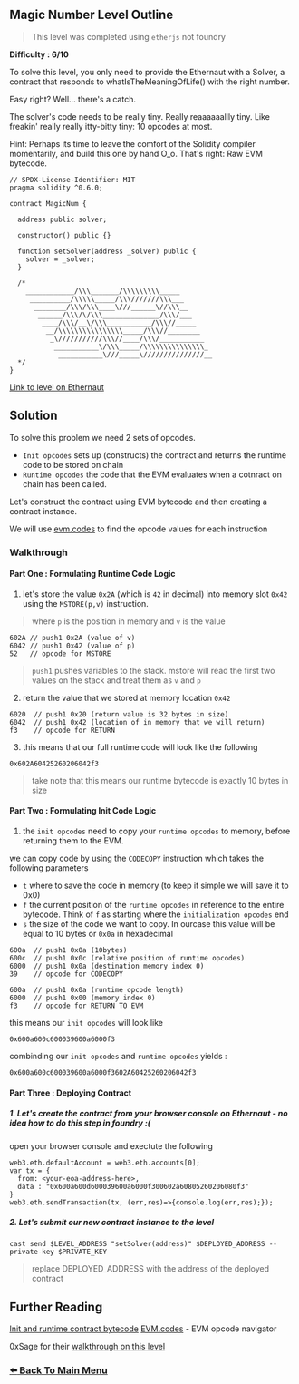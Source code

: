 ## Magic Number Level Outline

> This level was completed using `etherjs` not foundry

**Difficulty : 6/10**

To solve this level, you only need to provide the Ethernaut with a Solver, a contract that responds to whatIsTheMeaningOfLife() with the right number.

Easy right? Well... there's a catch.

The solver's code needs to be really tiny. Really reaaaaaallly tiny. Like freakin' really really itty-bitty tiny: 10 opcodes at most.

Hint: Perhaps its time to leave the comfort of the Solidity compiler momentarily, and build this one by hand O_o. That's right: Raw EVM bytecode.

```solidity  
// SPDX-License-Identifier: MIT
pragma solidity ^0.6.0;

contract MagicNum {

  address public solver;

  constructor() public {}

  function setSolver(address _solver) public {
    solver = _solver;
  }

  /*
    ____________/\\\_______/\\\\\\\\\_____        
     __________/\\\\\_____/\\\///////\\\___       
      ________/\\\/\\\____\///______\//\\\__      
       ______/\\\/\/\\\______________/\\\/___     
        ____/\\\/__\/\\\___________/\\\//_____    
         __/\\\\\\\\\\\\\\\\_____/\\\//________   
          _\///////////\\\//____/\\\/___________  
           ___________\/\\\_____/\\\\\\\\\\\\\\\_ 
            ___________\///_____\///////////////__
  */
}
```

[Link to level on Ethernaut](https://ethernaut.openzeppelin.com/level/0x200d3d9Ac7bFd556057224e7aEB4161fED5608D0)

## Solution

To solve this problem we need 2 sets of opcodes.

- `Init opcodes` sets up (constructs) the contract and returns the runtime code to be stored on chain
- `Runtime opcodes` the code that the EVM evaluates when a cotnract on chain has been called.

Let's construct the contract using EVM bytecode and then creating a contract instance.

We will use [evm.codes](https://www.evm.codes/) to find the opcode values for each instruction

### Walkthrough

#### Part One : Formulating Runtime Code Logic
1. let's store the value `0x2A` (which is `42` in decimal) into memory slot `0x42` using the `MSTORE(p,v)` instruction. 
> where `p` is the position in memory and `v` is the value
```console
602A // push1 0x2A (value of v)
6042 // push1 0x42 (value of p)
52   // opcode for MSTORE 
```
> `push1` pushes variables to the stack. mstore will read the first two values on the stack and treat them as `v` and `p`

2. return the value that we stored at memory location `0x42`
```console
6020  // push1 0x20 (return value is 32 bytes in size)
6042  // push1 0x42 (location of in memory that we will return)
f3    // opcode for RETURN
```

3. this means that our full runtime code will look like the following 

```console
0x602A60425260206042f3    
```
> take note that this means our runtime bytecode is exactly 10 bytes in size

#### Part Two : Formulating Init Code Logic

1. the `init opcodes` need to copy your `runtime opcodes` to memory, before returning them to the EVM.

we can copy code by using the `CODECOPY` instruction which takes the following parameters
- `t` where to save the code in memory (to keep it simple we will save it to 0x0)
- `f` the current position of the `runtime opcodes` in reference to the entire bytecode. Think of `f` as starting where the `initialization opcodes` end
- `s` the size of the code we want to copy. In ourcase this value will be equal to 10 bytes or `0x0a` in hexadecimal

```console
600a  // push1 0x0a (10bytes)
600c  // push1 0x0c (relative position of runtime opcodes)
6000  // push1 0x0a (destination memory index 0)
39    // opcode for CODECOPY

600a  // push1 0x0a (runtime opcode length)
6000  // push1 0x00 (memory index 0)
f3    // opcode for RETURN TO EVM
```

this means our `init opcodes` will look like

```console
0x600a600c600039600a6000f3 
```

combinding our `init opcodes` and `runtime opcodes` yields :

```
0x600a600c600039600a6000f3602A60425260206042f3    
```
 
#### Part Three : Deploying Contract

##### 1. Let's create the contract from your browser console on Ethernaut - no idea how to do this step in foundry :( 

open your browser console and exectute the following

```console
web3.eth.defaultAccount = web3.eth.accounts[0];
var tx = {
  from: <your-eoa-address-here>,
  data : "0x600a600d600039600a6000f300602a60805260206080f3"
}
web3.eth.sendTransaction(tx, (err,res)=>{console.log(err,res);});
```

##### 2. Let's submit our new contract instance to the level
```console
cast send $LEVEL_ADDRESS "setSolver(address)" $DEPLOYED_ADDRESS --private-key $PRIVATE_KEY
``` 
> replace DEPLOYED_ADDRESS with the address of the deployed contract

## Further Reading
[Init and runtime contract bytecode](https://monokh.com/posts/ethereum-contract-creation-bytecode)
[EVM.codes](https://www.evm.codes/) - EVM opcode navigator

0xSage for their [walkthrough on this level](https://medium.com/coinmonks/ethernaut-lvl-19-magicnumber-walkthrough-how-to-deploy-contracts-using-raw-assembly-opcodes-c50edb0f71a2)

### [:arrow_left: Back To Main Menu](../)
